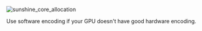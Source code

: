 ![sunshine_core_allocation](https://raw.githubusercontent.com/dillacorn/awtarchy/refs/heads/main/extra_notes/screenshots_for_guides/sunshine/sunshine_core_allocation.png)

Use software encoding if your GPU doesn't have good hardware encoding.
